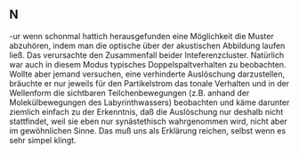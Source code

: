 ## N
-ur wenn schonmal hattich herausgefunden eine Möglichkeit die Muster abzuhören, indem man die optische über der akustischen Abbildung laufen ließ. Das verursachte den Zusammenfall beider Inteferenzcluster. Natürlich war auch in diesem Modus typisches Doppelspaltverhalten zu beobachten. Wollte aber jemand versuchen, eine verhinderte Auslöschung darzustellen, bräuchte er nur jeweils für den Partikelstrom das tonale Verhalten und in der Wellenform die sichtbaren Teilchenbewegungen (z.B. anhand der Molekülbewegungen des Labyrinthwassers) beobachten und käme darunter ziemlich einfach zu der Erkenntnis, daß die Auslöschung nur deshalb nicht stattfindet, weil sie eben nur synästethisch wahrgenommen wird, nicht aber im gewöhnlichen Sinne. Das muß uns als Erklärung reichen, selbst wenn es sehr simpel klingt.   
